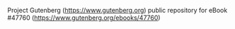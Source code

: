 Project Gutenberg (https://www.gutenberg.org) public repository for eBook #47760 (https://www.gutenberg.org/ebooks/47760)
